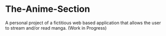 # The-Anime-Section
A personal project of a fictitious web based application that allows the user to stream and/or read manga. (Work in Progress)
